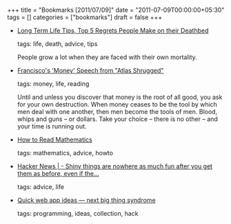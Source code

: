 +++
title = "Bookmarks [2011/07/09]"
date = "2011-07-09T00:00:00+05:30"
tags = []
categories = ["bookmarks"]
draft = false
+++

-   [Long Term Life Tips, Top 5 Regrets People Make on their Deathbed](http://longtermtips.tumblr.com/post/6138846847/top-5-regrets-people-make-on-their-deathbed)

    tags: life, death, advice, tips

    People grow a lot when they are faced with their own mortality.

-   [Francisco's 'Money' Speech from "Atlas Shrugged"](http://www.working-minds.com/money.htm)

    tags: money, life, reading

    Until and unless you discover that money is the root of all good, you ask for your own destruction. When money ceases to be the tool by which men deal with one another, then men become the tools of men. Blood, whips and guns – or dollars. Take your choice – there is no other – and your time is running out.

-   [How to Read Mathematics](http://web.stonehill.edu/compsci/History_Math/math-read.htm#)

    tags: mathematics, advice, howto

-   [Hacker News | - Shiny things are nowhere as much fun after you get them as before, even if the...](http://news.ycombinator.com/item?id=1474454)

    tags: advice, life

-   [Quick web app ideas — next big thing syndrome](http://lkozma.net/blog/quick-web-app-ideas/)

    tags: programming, ideas, collection, hack
